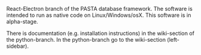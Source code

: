 React-Electron branch of the PASTA database framework. The software is intended to run as native code on Linux/Windows/osX. This software is in alpha-stage.

There is documentation (e.g. installation instructions) in the wiki-section of the python-branch. In the python-branch go to the wiki-section (left-sidebar).

